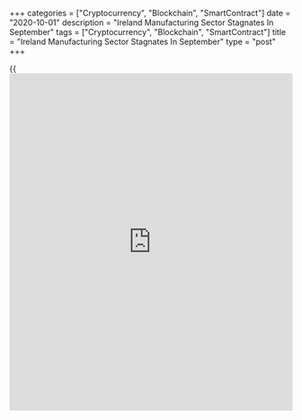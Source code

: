 +++
categories = ["Cryptocurrency", "Blockchain", "SmartContract"]
date = "2020-10-01"
description = "Ireland Manufacturing Sector Stagnates In September"
tags = ["Cryptocurrency", "Blockchain", "SmartContract"]
title = "Ireland Manufacturing Sector Stagnates In September"
type = "post"
+++

{{<iframe id="large-banner" src="https://www.bounty.group/#slide=24.0" width="100%" height="600" scrolling="no" style="border: 0px solid rgb(216, 221, 230); border-radius: 3px;">}}

Ireland's manufacturing sector stagnated in September, survey data from
IHS Markit showed on Thursday.

The seasonally adjusted AIB factory Purchasing Managers' Index, or PMI,
fell to 50.0 in September from 52.3 in August.

Any reading showing 50.0 indicates no change in the sector.

In the third quarter, the manufacturing PMI was 53.2. This was the
highest since the first quarter of 2019, when the reading was 53.2.

New orders and output deteriorated in September, while employment and
stocks of purchases remained in contraction.

Suppliers' delivery times lengthened in September.

The volume of new work declined in September and firms reported weak
demand due to the [coronavirus][1] pandemic and Brexit.

New export orders declined for the first time in four months in
September and backlogs of work fell at a faster rate.

The number of workforce were reduced for the ninth time in eleven months
in September, due to weaker sales, cost cutting, non-replacement of
leavers and students returning to education.

Purchasing of new inputs were reduced in September, resulting in sharp
fall in stocks of raw material.

Input cost inflation was the strongest since April 2019 and output
prices declined in September.

The 12-month outlook remained positive in September, though it was the
lowest in four months.

"The main factor behind this, which is clear from the survey data, is
weakening demand as a result of the second wave to Covid-19 and
associated increased restrictions on activity," Oliver Mangan, AIB chief
economist, said.

"Brexit and the stalled UK-EU trade talks are also cited as another
source of growing uncertainty," Mangan added.

For comments and feedback [contact](https://www.playgroundfx.com/contact/): editorial@rtt[news](https://www.letsplayfx.com/blog/forex-news-website/).com

[Economic News][2]

 **What parts of the world are seeing the best (and worst) economic
performances lately? Click[here][3] to check out our [Econ Scorecard][3]
and find out! See up-to-the-moment [ranking](https://www.playgroundfx.com/blog/crypto-exchange-ranking/)s for the best and worst
performers in [GDP][4], [unemployment rate][5], [inflation][6] and much
more.**

   1. www.rtt[news](https://www.letsplayfx.com/blog/forex-news-website/).com/list/coronavirus.aspx
   2. www.rtt[news](https://www.letsplayfx.com/blog/forex-news-website/).com/Content/EconomicNews.aspx
   3. www.rtt[news](https://www.letsplayfx.com/blog/forex-news-website/).com/economic-scorecard/world-rank/retail-sales/highest-performance.aspx
   4. www.rtt[news](https://www.letsplayfx.com/blog/forex-news-website/).com/economic-scorecard/world-rank/GDP/highest-performance.aspx
   5. www.rtt[news](https://www.letsplayfx.com/blog/forex-news-website/).com/economic-scorecard/world-rank/unemployment-rate/lowest-performance.aspx
   6. www.rtt[news](https://www.letsplayfx.com/blog/forex-news-website/).com/economic-scorecard/world-rank/CPI/highest-performance.aspx